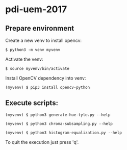 # pdi-uem-2017

Prepare environment
-------------------

Create a new venv to install opencv:

`$ python3 -m venv myvenv`

Activate the venv:

`$ source myvenv/bin/activate`

Install OpenCV dependency into venv:

`(myvenv) $ pip3 install opencv-python`

Execute scripts:
---------------

`(myvenv) $ python3 generate-hue-tyle.py --help`

`(myvenv) $ python3 chroma-subsampling.py --help`

`(myvenv) $ python3 histogram-equalization.py --help`

To quit the execution just press 'q'.
